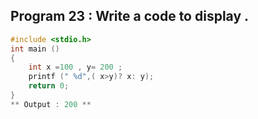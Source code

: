 ## Program 23 : Write a code to display .
```C
#include <stdio.h>
int main ()
{
    int x =100 , y= 200 ;
    printf (" %d",( x>y)? x: y);
    return 0;
}
** Output : 200 **
